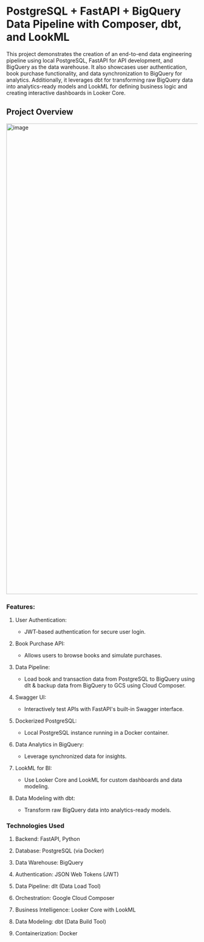 # PostgreSQL + FastAPI + BigQuery Data Pipeline with Composer, dbt, and LookML

This project demonstrates the creation of an end-to-end data engineering pipeline using local PostgreSQL, FastAPI for API development, and BigQuery as the data warehouse. It also showcases user authentication, book purchase functionality, and data synchronization to BigQuery for analytics. Additionally, it leverages dbt for transforming raw BigQuery data into analytics-ready models and LookML for defining business logic and creating interactive dashboards in Looker Core.

## Project Overview
<img width="1236" alt="image" src="https://github.com/user-attachments/assets/057d4954-49a0-41eb-89eb-0a2ba49ef7fd" />


### Features:

1. User Authentication:
   - JWT-based authentication for secure user login.

2. Book Purchase API:
   - Allows users to browse books and simulate purchases.

3. Data Pipeline:
   - Load book and transaction data from PostgreSQL to BigQuery using dlt & backup data from BigQuery to GCS using Cloud Composer.

4. Swagger UI:
   - Interactively test APIs with FastAPI's built-in Swagger interface.

5. Dockerized PostgreSQL:
   - Local PostgreSQL instance running in a Docker container.

6. Data Analytics in BigQuery:
   - Leverage synchronized data for insights.

7. LookML for BI:
   - Use Looker Core and LookML for custom dashboards and data modeling.

8. Data Modeling with dbt:
    - Transform raw BigQuery data into analytics-ready models.

### Technologies Used

1. Backend: FastAPI, Python

2. Database: PostgreSQL (via Docker)

3. Data Warehouse: BigQuery

4. Authentication: JSON Web Tokens (JWT)

5. Data Pipeline: dlt (Data Load Tool)

6. Orchestration: Google Cloud Composer

7. Business Intelligence: Looker Core with LookML

8. Data Modeling: dbt (Data Build Tool)

9. Containerization: Docker
